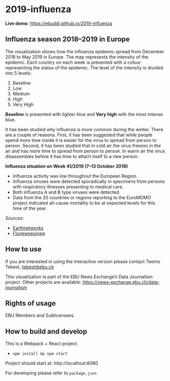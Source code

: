 # 2019-influenza

**Live demo**: https://ebuddj.github.io/2019-influenza

## Influenza season 2018–2019 in Europe 

The visualization shows how the influenza epidemic spread from December 2018 to May 2019 in Europe. The map represents the intensity of the epidemic. Each country on each week is presented with a colour representing the status of the epidemic. The level of the intensity is divided into 5 levels: 
1. Baseline
2. Low
3. Medium
4. High
5. Very High

**Baseline** is presented with lighter blue and **Very high** with the most intense blue.

It has been studied why influenza is more common during the winter. There are a couple of reasons. First, it has been suggested that while people spend more time inside it is easier for the virus to spread from person to person. Second, it has been studied that in cold air the virus freezes in the air and has more time to spread from person to person. In warm air the virus disassembles before it has time to attach itself to a new person. 

**Influenza situation on Week 41/2019 (7–13 October 2019)**
* Influenza activity was low throughout the European Region.
* Influenza viruses were detected sporadically in specimens from persons with respiratory illnesses presenting to medical care.
* Both influenza A and B type viruses were detected.
* Data from the 20 countries or regions reporting to the EuroMOMO project indicated all-cause mortality to be at expected levels for this time of the year.

*Sources*: 
* [Earthnetworks](https://www.earthnetworks.com/blog/flu-season-strikes-winter)
* [Flunewseurope](http://flunewseurope.org)

## How to use

If you are interested in using the interactive version please contact Teemo Tebest, tebest@ebu.ch

This visualization is part of the EBU News Exchange’s Data Journalism project. Other projects are available: https://news-exchange.ebu.ch/data-journalism

## Rights of usage

EBU Members and Sublicensees.

## How to build and develop

This is a Webpack + React project.

* `npm install && npm start`

Project should start at: http://localhost:8080

For developing please refer to `package.json`